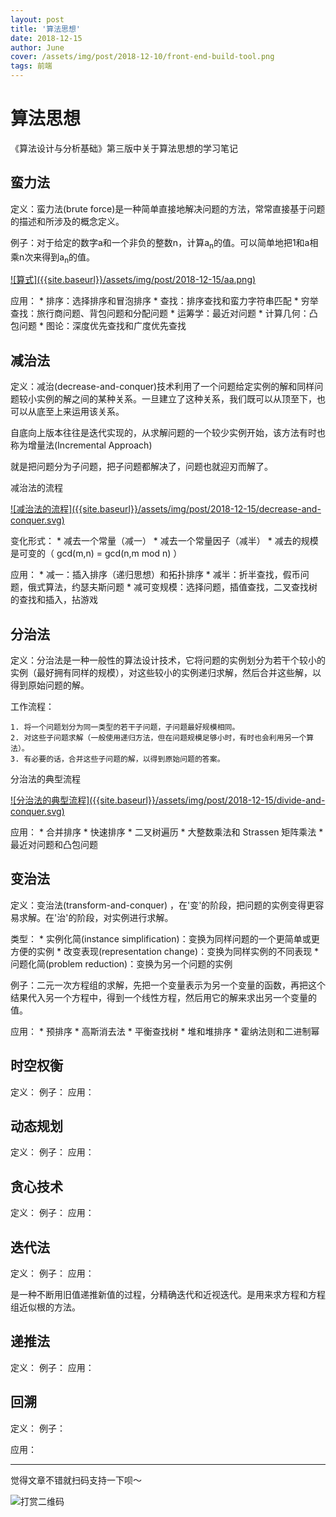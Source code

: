 ```yaml
---
layout: post
title: '算法思想'
date: 2018-12-15
author: June
cover: /assets/img/post/2018-12-10/front-end-build-tool.png
tags: 前端
---
```


# 算法思想

《算法设计与分析基础》第三版中关于算法思想的学习笔记

## 蛮力法

定义：蛮力法(brute force)是一种简单直接地解决问题的方法，常常直接基于问题的描述和所涉及的概念定义。

例子：对于给定的数字a和一个非负的整数n，计算a<sub>n</sub>的值。可以简单地把1和a相乘n次来得到a<sub>n</sub>的值。

<a data-fancybox="gallery" href="{{site.baseurl}}/assets/img/post/2018-12-15/aa.png">
![算式]({{site.baseurl}}/assets/img/post/2018-12-15/aa.png)
</a>

应用：
	* 排序：选择排序和冒泡排序
	* 查找：排序查找和蛮力字符串匹配
	* 穷举查找：旅行商问题、背包问题和分配问题
	* 运筹学：最近对问题
	* 计算几何：凸包问题
	* 图论：深度优先查找和广度优先查找

## 减治法

定义：减治(decrease-and-conquer)技术利用了一个问题给定实例的解和同样问题较小实例的解之间的某种关系。一旦建立了这种关系，我们既可以从顶至下，也可以从底至上来运用该关系。

自底向上版本往往是迭代实现的，从求解问题的一个较少实例开始，该方法有时也称为增量法(Incremental Approach)

就是把问题分为子问题，把子问题都解决了，问题也就迎刃而解了。

减治法的流程

<a data-fancybox="gallery" href="{{site.baseurl}}/assets/img/post/2018-12-15/decrease-and-conquer.svg">
![减治法的流程]({{site.baseurl}}/assets/img/post/2018-12-15/decrease-and-conquer.svg)
</a>

变化形式：
	* 减去一个常量（减一）
	* 减去一个常量因子（减半）
	* 减去的规模是可变的（ gcd(m,n) = gcd(n,m mod n) ）

应用：
	* 减一：插入排序（递归思想）和拓扑排序
	* 减半：折半查找，假币问题，俄式算法，约瑟夫斯问题
	* 减可变规模：选择问题，插值查找，二叉查找树的查找和插入，拈游戏

## 分治法

定义：分治法是一种一般性的算法设计技术，它将问题的实例划分为若干个较小的实例（最好拥有同样的规模），对这些较小的实例递归求解，然后合并这些解，以得到原始问题的解。

工作流程：

	1. 将一个问题划分为同一类型的若干子问题，子问题最好规模相同。
	2. 对这些子问题求解（一般使用递归方法，但在问题规模足够小时，有时也会利用另一个算法）。
	3. 有必要的话，合并这些子问题的解，以得到原始问题的答案。

分治法的典型流程

<a data-fancybox="gallery" href="{{site.baseurl}}/assets/img/post/2018-12-15/divide-and-conquer.svg">
![分治法的典型流程]({{site.baseurl}}/assets/img/post/2018-12-15/divide-and-conquer.svg)
</a>

应用：
	* 合并排序
	* 快速排序
	* 二叉树遍历
	* 大整数乘法和 Strassen 矩阵乘法
	* 最近对问题和凸包问题

## 变治法

定义：变治法(transform-and-conquer) ，在'变'的阶段，把问题的实例变得更容易求解。在'治'的阶段，对实例进行求解。

类型：
	* 实例化简(instance simplification)：变换为同样问题的一个更简单或更方便的实例
	* 改变表现(representation change)：变换为同样实例的不同表现
	* 问题化简(problem reduction)：变换为另一个问题的实例

例子：二元一次方程组的求解，先把一个变量表示为另一个变量的函数，再把这个结果代入另一个方程中，得到一个线性方程，然后用它的解来求出另一个变量的值。

应用：
	* 预排序
	* 高斯消去法
	* 平衡查找树
	* 堆和堆排序
	* 霍纳法则和二进制幂

## 时空权衡

定义：
例子：
应用：

## 动态规划

定义：
例子：
应用：

## 贪心技术

定义：
例子：
应用：

## 迭代法

定义：
例子：
应用：

是一种不断用旧值递推新值的过程，分精确迭代和近视迭代。是用来求方程和方程组近似根的方法。


## 递推法

定义：
例子：
应用：


## 回溯

定义：
例子：

应用：





---

觉得文章不错就扫码支持一下呗～

![打赏二维码]({{site.baseurl}}/assets/img/post/pay-qr.jpg)

